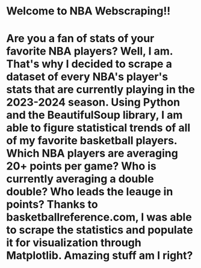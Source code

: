 # Welcome to NBA Webscraping!!
# Are you a fan of stats of your favorite NBA players? Well, I am. That's why I decided to scrape a dataset of every NBA's player's stats that are currently playing in the 2023-2024 season. Using Python and the BeautifulSoup library, I am able to figure statistical trends of all of my favorite basketball players. Which NBA players are averaging 20+ points per game? Who is currently averaging a double double? Who leads the leauge in points? Thanks to basketballreference.com, I was able to scrape the statistics and populate it for visualization through Matplotlib. Amazing stuff am I right? 
